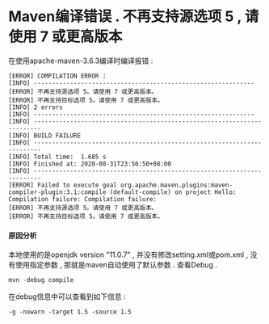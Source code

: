 # Maven编译错误 . 不再支持源选项 5 , 请使用 7 或更高版本

在使用apache-maven-3.6.3编译时编译报错 :

```
[ERROR] COMPILATION ERROR :
[INFO] -------------------------------------------------------------
[ERROR] 不再支持源选项 5。请使用 7 或更高版本。
[ERROR] 不再支持目标选项 5。请使用 7 或更高版本。
[INFO] 2 errors
[INFO] -------------------------------------------------------------
[INFO] ------------------------------------------------------------------------
[INFO] BUILD FAILURE
[INFO] ------------------------------------------------------------------------
[INFO] Total time:  1.685 s
[INFO] Finished at: 2020-08-31T23:56:50+08:00
[INFO] ------------------------------------------------------------------------
[ERROR] Failed to execute goal org.apache.maven.plugins:maven-compiler-plugin:3.1:compile (default-compile) on project Hello: Compilation failure: Compilation failure:
[ERROR] 不再支持源选项 5。请使用 7 或更高版本。
[ERROR] 不再支持目标选项 5。请使用 7 或更高版本。
```

#### 原因分析

本地使用的是openjdk version "11.0.7" , 并没有修改setting.xml或pom.xml , 没有使用指定参数 , 那就是maven自动使用了默认参数 . 查看Debug .

```java
mvn -debug compile
```

在debug信息中可以查看到如下信息 : 

```
-g -nowarn -target 1.5 -source 1.5
```



